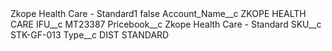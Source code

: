 <?xml version="1.0" encoding="UTF-8"?>
<CustomMetadata xmlns="http://soap.sforce.com/2006/04/metadata" xmlns:xsi="http://www.w3.org/2001/XMLSchema-instance" xmlns:xsd="http://www.w3.org/2001/XMLSchema">
    <label>Zkope Health Care - Standard1</label>
    <protected>false</protected>
    <values>
        <field>Account_Name__c</field>
        <value xsi:type="xsd:string">ZKOPE HEALTH CARE</value>
    </values>
    <values>
        <field>IFU__c</field>
        <value xsi:type="xsd:string">MT23387</value>
    </values>
    <values>
        <field>Pricebook__c</field>
        <value xsi:type="xsd:string">Zkope Health Care - Standard</value>
    </values>
    <values>
        <field>SKU__c</field>
        <value xsi:type="xsd:string">STK-GF-013</value>
    </values>
    <values>
        <field>Type__c</field>
        <value xsi:type="xsd:string">DIST STANDARD</value>
    </values>
</CustomMetadata>

